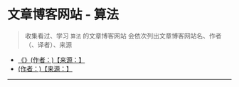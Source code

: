 # 文章博客网站 - 算法

> 收集看过、学习 `算法` 的文章博客网站
> 会依次列出文章博客网站名、作者（、译者）、来源

- [《》(作者：)【来源：】]()
- [ (作者：)【来源：】]()

---
